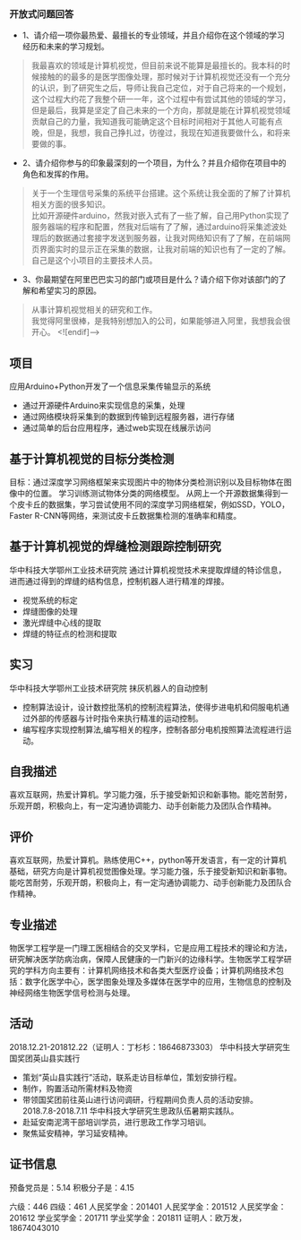 ### 开放式问题回答
-   1、请介绍一项你最热爱、最擅长的专业领域，并且介绍你在这个领域的学习经历和未来的学习规划。
>我最喜欢的领域是计算机视觉，但目前来说不能算是最擅长的。我本科的时候接触的的最多的是医学图像处理，那时候对于计算机视觉还没有一个充分的认识，到了研究生之后，导师让我自己定位，对于自己将来的一个规划，这个过程大约花了我整个研一一年，这个过程中有尝试其他的领域的学习，但是最后，我算是坚定了自己未来的一个方向，那就是能在计算机视觉领域贡献自己的力量，我知道我可能确定这个目标时间相对于其他人可能有点晚，但是，我想，我自己挣扎过，彷徨过，我现在知道我要做什么，和将来要做的事。

-   2、请介绍你参与的印象最深刻的一个项目，为什么？并且介绍你在项目中的角色和发挥的作用。
>关于一个生理信号采集的系统平台搭建。这个系统让我全面的了解了计算机相关方面的很多知识。  
比如开源硬件arduino，然我对嵌入式有了一些了解，自己用Python实现了服务器端的程序和配置，然我对后端有了了解，通过arduino将采集滤波处理后的数据通过套接字发送到服务器，让我对网络知识有了了解，在前端网页界面实时的显示正在采集的数据，让我对前端的知识也有了一定的了解。  
自己是这个小项目的主要技术人员。

-   3、你最期望在阿里巴巴实习的部门或项目是什么？请介绍下你对该部门的了解和希望实习的原因。
>从事计算机视觉相关的研究和工作。  
    我觉得阿里很棒，是我特别想加入的公司，如果能够进入阿里，我想我会很开心。
<![endif]-->

## 项目
应用Arduino+Python开发了一个信息采集传输显示的系统
-   通过开源硬件Arduino来实现信息的采集，处理
-   通过网络模块将采集到的数据到传输到远程服务器，进行存储
-   通过简单的后台应用程序，通过web实现在线展示访问
## 基于计算机视觉的目标分类检测
目标：通过深度学习网络框架来实现图片中的物体分类检测识别以及目标物体在图像中的位置。
学习训练测试物体分类的网络模型。
从网上一个开源数据集得到一个皮卡丘的数据集，学习尝试使用不同的深度学习网络框架，例如SSD，YOLO，Faster R-CNN等网络，来测试皮卡丘数据集检测的准确率和精度。
## 基于计算机视觉的焊缝检测跟踪控制研究
华中科技大学鄂州工业技术研究院
通过计算机视觉技术来提取焊缝的特诊信息，进而通过得到的焊缝的结构信息，控制机器人进行精准的焊接。
- 视觉系统的标定
- 焊缝图像的处理
- 激光焊缝中心线的提取
- 焊缝的特征点的检测和提取
## 实习
华中科技大学鄂州工业技术研究院
抹灰机器人的自动控制
- 控制算法设计，设计数控批荡机的控制流程算法，使得步进电机和伺服电机通过外部的传感器与计时指令来执行精准的运动控制。
- 编写程序实现控制算法,编写相关的程序，控制各部分电机按照算法流程进行运动。
## 自我描述
喜欢互联网，热爱计算机。学习能力强，乐于接受新知识和新事物。能吃苦耐劳，乐观开朗，积极向上，有一定沟通协调能力、动手创新能力及团队合作精神。
## 评价
喜欢互联网，热爱计算机。熟练使用C++，python等开发语言，有一定的计算机基础，研究方向是计算机视觉图像处理。学习能力强，乐于接受新知识和新事物。能吃苦耐劳，乐观开朗，积极向上，有一定沟通协调能力、动手创新能力及团队合作精神。
## 专业描述
物医学工程学是一门理工医相结合的交叉学科，它是应用工程技术的理论和方法，研究解决医学防病治病，保障人民健康的一门新兴的边缘科学。生物医学工程学研究的学科方向主要有：计算机网络技术和各类大型医疗设备；计算机网络技术包括：数字化医学中心，医学图象处理及多媒体在医学中的应用，生物信息的控制及神经网络生物医学信号检测与处理。
## 活动
2018.12.21-201812.22（证明人：丁杉杉：18646873303）
华中科技大学研究生国奖团英山县实践行
- 策划“英山县实践行”活动，联系走访目标单位，策划安排行程。
- 制作，购置活动所需材料及物资
- 带领国奖团前往英山进行访问调研，行程期间负责人员的活动安排。
2018.7.8-2018.7.11
华中科技大学研究生思政队伍暑期实践队。
- 赴延安南泥湾干部培训学员，进行思政工作学习培训。
- 聚焦延安精神，学习延安精神。
## 证书信息
预备党员是：5.14
积极分子是：4.15

六级：446
四级：461
人民奖学金：201401
人民奖学金：201512
人民奖学金：201612
学业奖学金：201711
学业奖学金：201811
证明人：欧万发，18674043010
